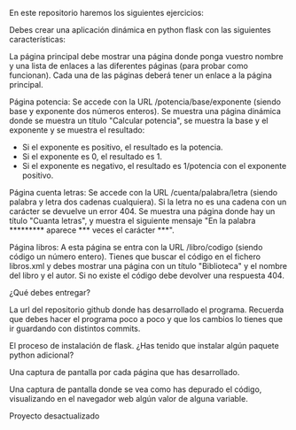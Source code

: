 En este repositorio haremos los siguientes ejercicios:

Debes crear una aplicación dinámica en python flask con las siguientes características:

La página principal debe mostrar una página donde ponga vuestro nombre y una lista de enlaces a las diferentes páginas (para probar como funcionan). Cada una de las páginas deberá tener un enlace a la página principal.

Página potencia: Se accede con la URL /potencia/base/exponente (siendo base y exponente dos números enteros). Se muestra una página dinámica donde se muestra un título "Calcular potencia", se muestra la base y el exponente y se muestra el resultado:
* Si el exponente es positivo, el resultado es la potencia.
* Si el exponente es 0, el resultado es 1.
* Si el exponente es negativo, el resultado es 1/potencia con el exponente positivo.

Página cuenta letras: Se accede con la URL /cuenta/palabra/letra (siendo palabra y letra dos cadenas cualquiera). Si la letra no es una cadena con un carácter se devuelve un error 404. Se muestra una página donde hay un título "Cuanta letras", y muestra el siguiente mensaje "En la palabra ********* aparece *** veces el carácter ***".

Página libros: A esta página se entra con la URL /libro/codigo (siendo código un número entero). Tienes que buscar el código en el fichero libros.xml y debes mostrar una página con un título "Biblioteca" y el nombre del libro y el autor. Si no existe el código debe devolver una respuesta 404.


¿Qué debes entregar?

La url del repositorio github donde has desarrollado el programa. Recuerda que debes hacer el programa poco a poco y que los cambios lo tienes que ir guardando con distintos commits.

El proceso de instalación de flask. ¿Has tenido que instalar algún paquete python adicional?

Una captura de pantalla por cada página que has desarrollado.

Una captura de pantalla donde se vea como has depurado el código, visualizando en el navegador web algún valor de alguna variable.

Proyecto desactualizado